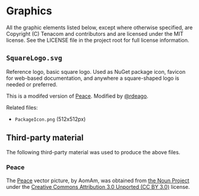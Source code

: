 # Graphics

All the graphic elements listed below, except where otherwise specified, are Copyright (C) Tenacom and contributors and are licensed under the MIT license. See the LICENSE file in the project root for full license information.

## `SquareLogo.svg`

Reference logo, basic square logo. Used as NuGet package icon, favicon for web-based documentation, and anywhere a square-shaped logo is needed or preferred.

This is a modifed version of [Peace](#peace). Modified by [@rdeago](https://github.com/rdeago).

Related files:

- `PackageIcon.png` (512x512px)

## Third-party material

The following third-party material was used to produce the above files.

### Peace

The [Peace](https://thenounproject.com/icon/1951204) vector picture, by AomAm, was obtained from [the Noun Project](https://thenounproject.com/) under the [Creative Commons Attribution 3.0 Unported (CC BY 3.0)](https://creativecommons.org/licenses/by/3.0/) license.
